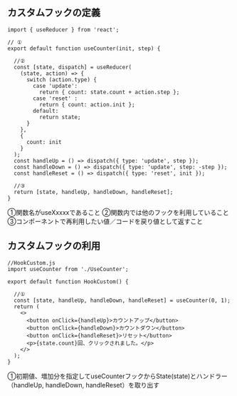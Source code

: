 ## カスタムフックの定義
```
import { useReducer } from 'react';

// ①
export default function useCounter(init, step) {

  //②
  const [state, dispatch] = useReducer(
    (state, action) => {
      switch (action.type) {
        case 'update':
          return { count: state.count + action.step };
        case 'reset' :
          return { count: action.init };
        default:
          return state;
      }
    },
    {
      count: init
    }
  );
  const handleUp = () => dispatch({ type: 'update', step });
  const handleDown = () => dispatch({ type: 'update', step: -step });
  const handleReset = () => dispatch({ type: 'reset', init });

  //③
  return [state, handleUp, handleDown, handleReset];
}
```
①関数名がuseXxxxxであること
②関数内では他のフックを利用していること
③コンポーネントで再利用したい値／コードを戻り値として返すこと

## カスタムフックの利用
```
//HookCustom.js
import useCounter from './UseCounter';

export default function HookCustom() {

  //①
  const [state, handleUp, handleDown, handleReset] = useCounter(0, 1);
  return (
    <>
      <button onClick={handleUp}>カウントアップ</button>
      <button onClick={handleDown}>カウントダウン</button>
      <button onClick={handleReset}>リセット</button>
      <p>{state.count}回、クリックされました。</p>
    </>
  );
}
```
①初期値、増加分を指定してuseCounterフックからState(state)とハンドラー（handleUp, handleDown, handleReset）を取り出す

